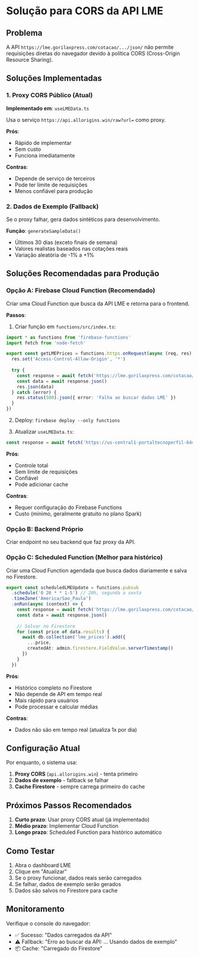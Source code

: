 # Solução para CORS da API LME

## Problema
A API `https://lme.gorilaxpress.com/cotacao/.../json/` não permite requisições diretas do navegador devido à política CORS (Cross-Origin Resource Sharing).

## Soluções Implementadas

### 1. Proxy CORS Público (Atual)
**Implementado em**: `useLMEData.ts`

Usa o serviço `https://api.allorigins.win/raw?url=` como proxy.

**Prós**:
- Rápido de implementar
- Sem custo
- Funciona imediatamente

**Contras**:
- Depende de serviço de terceiros
- Pode ter limite de requisições
- Menos confiável para produção

### 2. Dados de Exemplo (Fallback)
Se o proxy falhar, gera dados sintéticos para desenvolvimento.

**Função**: `generateSampleData()`
- Últimos 30 dias (exceto finais de semana)
- Valores realistas baseados nas cotações reais
- Variação aleatória de -1% a +1%

## Soluções Recomendadas para Produção

### Opção A: Firebase Cloud Function (Recomendado)
Criar uma Cloud Function que busca da API LME e retorna para o frontend.

**Passos**:
1. Criar função em `functions/src/index.ts`:
```typescript
import * as functions from 'firebase-functions'
import fetch from 'node-fetch'

export const getLMEPrices = functions.https.onRequest(async (req, res) => {
  res.set('Access-Control-Allow-Origin', '*')
  
  try {
    const response = await fetch('https://lme.gorilaxpress.com/cotacao/2cf4ff0e-8a30-48a5-8add-f4a1a63fee10/json/')
    const data = await response.json()
    res.json(data)
  } catch (error) {
    res.status(500).json({ error: 'Falha ao buscar dados LME' })
  }
})
```

2. Deploy: `firebase deploy --only functions`

3. Atualizar `useLMEData.ts`:
```typescript
const response = await fetch('https://us-central1-portaltecnoperfil-6440c.cloudfunctions.net/getLMEPrices')
```

**Prós**:
- Controle total
- Sem limite de requisições
- Confiável
- Pode adicionar cache

**Contras**:
- Requer configuração do Firebase Functions
- Custo (mínimo, geralmente gratuito no plano Spark)

### Opção B: Backend Próprio
Criar endpoint no seu backend que faz proxy da API.

### Opção C: Scheduled Function (Melhor para histórico)
Criar uma Cloud Function agendada que busca dados diariamente e salva no Firestore.

```typescript
export const scheduledLMEUpdate = functions.pubsub
  .schedule('0 20 * * 1-5') // 20h, segunda a sexta
  .timeZone('America/Sao_Paulo')
  .onRun(async (context) => {
    const response = await fetch('https://lme.gorilaxpress.com/cotacao/.../json/')
    const data = await response.json()
    
    // Salvar no Firestore
    for (const price of data.results) {
      await db.collection('lme_prices').add({
        ...price,
        createdAt: admin.firestore.FieldValue.serverTimestamp()
      })
    }
  })
```

**Prós**:
- Histórico completo no Firestore
- Não depende de API em tempo real
- Mais rápido para usuários
- Pode processar e calcular médias

**Contras**:
- Dados não são em tempo real (atualiza 1x por dia)

## Configuração Atual

Por enquanto, o sistema usa:
1. **Proxy CORS** (`api.allorigins.win`) - tenta primeiro
2. **Dados de exemplo** - fallback se falhar
3. **Cache Firestore** - sempre carrega primeiro do cache

## Próximos Passos Recomendados

1. **Curto prazo**: Usar proxy CORS atual (já implementado)
2. **Médio prazo**: Implementar Cloud Function
3. **Longo prazo**: Scheduled Function para histórico automático

## Como Testar

1. Abra o dashboard LME
2. Clique em "Atualizar"
3. Se o proxy funcionar, dados reais serão carregados
4. Se falhar, dados de exemplo serão gerados
5. Dados são salvos no Firestore para cache

## Monitoramento

Verifique o console do navegador:
- ✅ Sucesso: "Dados carregados da API"
- ⚠️ Fallback: "Erro ao buscar da API: ... Usando dados de exemplo"
- 📦 Cache: "Carregado do Firestore"
